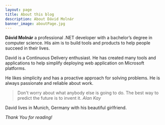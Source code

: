 ```yaml
---
layout: page
title: About this blog
description: About Dávid Molnár
banner_image: aboutPage.jpg
---
```


**Dávid Molnár** a professional .NET developer with a bachelor’s degree in computer science. His aim is to build tools and products to help people succeed in their lives.

David is a Continuous Delivery enthusiast. He has created many tools and applications to help simplify deploying web application on Microsoft platforms. 

He likes simplicity and has a proactive approach for solving problems. He is always passionate and reliable about work.

>Don't worry about what anybody else is going to do. The best way to predict the future is to invent it. <cite>Alan Kay</cite>

David lives in Munich, Germany with his beautiful girlfriend.


*Thank You for reading!*
